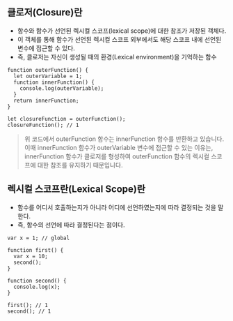 ## 클로저(Closure)란

- 함수와 함수가 선언된 렉시컬 스코프(lexical scope)에 대한 참조가 저장된 객체다.
- 이 객체를 통해 함수가 선언된 렉시컬 스코프 외부에서도 해당 스코프 내에 선언된 변수에 접근할 수 있다.
- 즉, 클로저는 자신이 생성될 때의 환경(Lexical environment)을 기억하는 함수

```
function outerFunction() {
  let outerVariable = 1;
  function innerFunction() {
    console.log(outerVariable);
  }
  return innerFunction;
}

let closureFunction = outerFunction();
closureFunction(); // 1
```

> 위 코드에서 outerFunction 함수는 innerFunction 함수를 반환하고 있습니다. 이때 innerFunction 함수가 outerVariable 변수에 접근할 수 있는 이유는, innerFunction 함수가 클로저를 형성하여 outerFunction 함수의 렉시컬 스코프에 대한 참조를 유지하기 때문입니다.

## 렉시컬 스코프란(Lexical Scope)란

- 함수를 어디서 호출하는지가 아니라 어디에 선언하였는지에 따라 결정되는 것을 말한다.
- 즉, 함수의 선언에 따라 결정된다는 점이다.

```
var x = 1; // global

function first() {
  var x = 10;
  second();
}

function second() {
  console.log(x);
}

first(); // 1
second(); // 1
```
